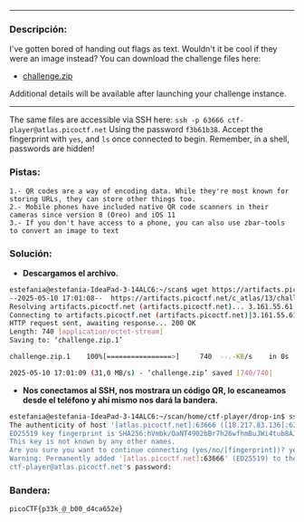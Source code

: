 ***
### Descripción:
I've gotten bored of handing out flags as text. Wouldn't it be cool if they were an image instead? You can download the challenge files here:

- [challenge.zip](https://artifacts.picoctf.net/c_atlas/13/challenge.zip)

Additional details will be available after launching your challenge instance.
***
The same files are accessible via SSH here: `ssh -p 63666 ctf-player@atlas.picoctf.net` Using the password `f3b61b38`. Accept the fingerprint with `yes`, and `ls` once connected to begin. Remember, in a shell, passwords are hidden!

### Pistas: 
```
1.- QR codes are a way of encoding data. While they're most known for storing URLs, they can store other things too.
2.- Mobile phones have included native QR code scanners in their cameras since version 8 (Oreo) and iOS 11
3.- If you don't have access to a phone, you can also use zbar-tools to convert an image to text
```

### Solución:
- **Descargamos el archivo.**
```bash
estefania@estefania-IdeaPad-3-14ALC6:~/scan$ wget https://artifacts.picoctf.net/c_atlas/13/challenge.zip 
--2025-05-10 17:01:08--  https://artifacts.picoctf.net/c_atlas/13/challenge.zip
Resolving artifacts.picoctf.net (artifacts.picoctf.net)... 3.161.55.61, 3.161.55.26, 3.161.55.100, ...
Connecting to artifacts.picoctf.net (artifacts.picoctf.net)|3.161.55.61|:443... connected.
HTTP request sent, awaiting response... 200 OK
Length: 740 [application/octet-stream]
Saving to: ‘challenge.zip.1’

challenge.zip.1    100%[================>]     740  --.-KB/s    in 0s      

2025-05-10 17:01:09 (31,0 MB/s) - ‘challenge.zip’ saved [740/740]
```
- **Nos conectamos al SSH, nos mostrara un código QR, lo escaneamos desde el teléfono y ahí mismo nos dará la bandera.**
```bash
estefania@estefania-IdeaPad-3-14ALC6:~/scan/home/ctf-player/drop-in$ ssh -p 63666 ctf-player@atlas.picoctf.net
The authenticity of host '[atlas.picoctf.net]:63666 ([18.217.83.136]:63666)' can't be established.
ED25519 key fingerprint is SHA256:hVmbk/OaNT4902bBr7h26wfhmBuJWi4tub8AJqoAJCM.
This key is not known by any other names.
Are you sure you want to continue connecting (yes/no/[fingerprint])? yes
Warning: Permanently added '[atlas.picoctf.net]:63666' (ED25519) to the list of known hosts.
ctf-player@atlas.picoctf.net's password:  
```

### Bandera:
```
picoCTF{p33k_@_b00_d4ca652e}
```
